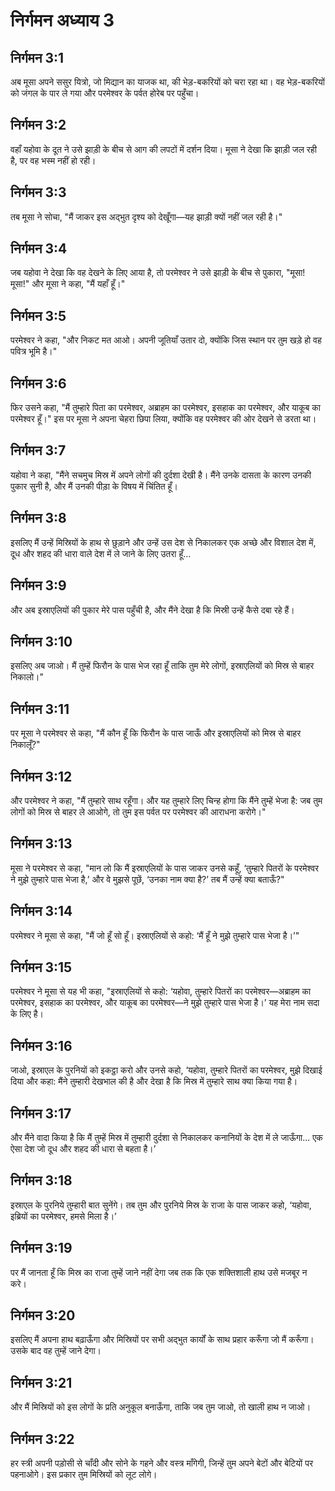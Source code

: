 # निर्गमन अध्याय 3

## निर्गमन 3:1
अब मूसा अपने ससुर यित्रो, जो मिद्यान का याजक था, की भेड़-बकरियों को चरा रहा था। वह भेड़-बकरियों को जंगल के पार ले गया और परमेश्वर के पर्वत होरेब पर पहुँचा।

## निर्गमन 3:2
वहाँ यहोवा के दूत ने उसे झाड़ी के बीच से आग की लपटों में दर्शन दिया। मूसा ने देखा कि झाड़ी जल रही है, पर वह भस्म नहीं हो रही।

## निर्गमन 3:3
तब मूसा ने सोचा, "मैं जाकर इस अद्भुत दृश्य को देखूँगा—यह झाड़ी क्यों नहीं जल रही है।"

## निर्गमन 3:4
जब यहोवा ने देखा कि वह देखने के लिए आया है, तो परमेश्वर ने उसे झाड़ी के बीच से पुकारा, "मूसा! मूसा!" और मूसा ने कहा, "मैं यहाँ हूँ।"

## निर्गमन 3:5
परमेश्वर ने कहा, "और निकट मत आओ। अपनी जूतियाँ उतार दो, क्योंकि जिस स्थान पर तुम खड़े हो वह पवित्र भूमि है।"

## निर्गमन 3:6
फिर उसने कहा, "मैं तुम्हारे पिता का परमेश्वर, अब्राहम का परमेश्वर, इसहाक का परमेश्वर, और याकूब का परमेश्वर हूँ।" इस पर मूसा ने अपना चेहरा छिपा लिया, क्योंकि वह परमेश्वर की ओर देखने से डरता था।

## निर्गमन 3:7
यहोवा ने कहा, "मैंने सचमुच मिस्र में अपने लोगों की दुर्दशा देखी है। मैंने उनके दासता के कारण उनकी पुकार सुनी है, और मैं उनकी पीड़ा के विषय में चिंतित हूँ।

## निर्गमन 3:8
इसलिए मैं उन्हें मिस्रियों के हाथ से छुड़ाने और उन्हें उस देश से निकालकर एक अच्छे और विशाल देश में, दूध और शहद की धारा वाले देश में ले जाने के लिए उतरा हूँ...

## निर्गमन 3:9
और अब इस्राएलियों की पुकार मेरे पास पहुँची है, और मैंने देखा है कि मिस्री उन्हें कैसे दबा रहे हैं।

## निर्गमन 3:10
इसलिए अब जाओ। मैं तुम्हें फिरौन के पास भेज रहा हूँ ताकि तुम मेरे लोगों, इस्राएलियों को मिस्र से बाहर निकालो।"

## निर्गमन 3:11
पर मूसा ने परमेश्वर से कहा, "मैं कौन हूँ कि फिरौन के पास जाऊँ और इस्राएलियों को मिस्र से बाहर निकालूँ?"

## निर्गमन 3:12
और परमेश्वर ने कहा, "मैं तुम्हारे साथ रहूँगा। और यह तुम्हारे लिए चिन्ह होगा कि मैंने तुम्हें भेजा है: जब तुम लोगों को मिस्र से बाहर ले आओगे, तो तुम इस पर्वत पर परमेश्वर की आराधना करोगे।"

## निर्गमन 3:13
मूसा ने परमेश्वर से कहा, "मान लो कि मैं इस्राएलियों के पास जाकर उनसे कहूँ, ‘तुम्हारे पितरों के परमेश्वर ने मुझे तुम्हारे पास भेजा है,’ और वे मुझसे पूछें, ‘उनका नाम क्या है?’ तब मैं उन्हें क्या बताऊँ?"

## निर्गमन 3:14
परमेश्वर ने मूसा से कहा, "मैं जो हूँ सो हूँ। इस्राएलियों से कहो: ‘मैं हूँ ने मुझे तुम्हारे पास भेजा है।’"

## निर्गमन 3:15
परमेश्वर ने मूसा से यह भी कहा, "इस्राएलियों से कहो: ‘यहोवा, तुम्हारे पितरों का परमेश्वर—अब्राहम का परमेश्वर, इसहाक का परमेश्वर, और याकूब का परमेश्वर—ने मुझे तुम्हारे पास भेजा है।’ यह मेरा नाम सदा के लिए है।

## निर्गमन 3:16
जाओ, इस्राएल के पुरनियों को इकट्ठा करो और उनसे कहो, ‘यहोवा, तुम्हारे पितरों का परमेश्वर, मुझे दिखाई दिया और कहा: मैंने तुम्हारी देखभाल की है और देखा है कि मिस्र में तुम्हारे साथ क्या किया गया है।

## निर्गमन 3:17
और मैंने वादा किया है कि मैं तुम्हें मिस्र में तुम्हारी दुर्दशा से निकालकर कनानियों के देश में ले जाऊँगा... एक ऐसा देश जो दूध और शहद की धारा से बहता है।’

## निर्गमन 3:18
इस्राएल के पुरनिये तुम्हारी बात सुनेंगे। तब तुम और पुरनिये मिस्र के राजा के पास जाकर कहो, ‘यहोवा, इब्रियों का परमेश्वर, हमसे मिला है।’

## निर्गमन 3:19
पर मैं जानता हूँ कि मिस्र का राजा तुम्हें जाने नहीं देगा जब तक कि एक शक्तिशाली हाथ उसे मजबूर न करे।

## निर्गमन 3:20
इसलिए मैं अपना हाथ बढ़ाऊँगा और मिस्रियों पर सभी अद्भुत कार्यों के साथ प्रहार करूँगा जो मैं करूँगा। उसके बाद वह तुम्हें जाने देगा।

## निर्गमन 3:21
और मैं मिस्रियों को इस लोगों के प्रति अनुकूल बनाऊँगा, ताकि जब तुम जाओ, तो खाली हाथ न जाओ।

## निर्गमन 3:22
हर स्त्री अपनी पड़ोसी से चाँदी और सोने के गहने और वस्त्र माँगेगी, जिन्हें तुम अपने बेटों और बेटियों पर पहनाओगे। इस प्रकार तुम मिस्रियों को लूट लोगे।
